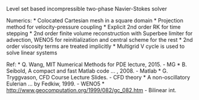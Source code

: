 
Level set based incompressible two-phase Navier-Stokes solver

Numerics: * Colocated Cartesian mesh in a square domain
           * Projection method for velocity-pressure coupling
           * Explicit 2nd order RK for time stepping
           * 2nd order finite volume reconstruction with Superbee 
             limiter for advection, WENO5 for reinitialization
             and central scheme for the rest
           * 2nd order viscosity terms are treated implicitly
           * Multigrid V cycle is used to solve linear systems

Ref: * Q. Wang, MIT Numerical Methods for PDE lecture, 2015. - MG
     * B. Seibold, A compact and fast Matlab code ... , 2008. - Matlab
     * G. Tryggvason, CFD Course Lecture Slides. - CFD theory
     * A non-oscillatory Eulerian ... by Fedkiw, 1999. - WENO5
     * http://www.geocomputation.org/1999/082/gc_082.htm - Bilinear int.

